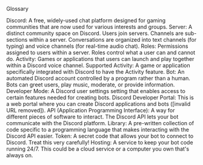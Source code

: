 Glossary

Discord: A free, widely-used chat platform designed for gaming communities that are now used for various interests and groups.
Server: A distinct community space on Discord. Users join servers.
Channels are sub-sections within a server. Conversations are organized into text channels (for typing) and voice channels (for real-time audio chat).
Roles: Permissions assigned to users within a server. Roles control what a user can and cannot do.
Activity: Games or applications that users can launch and play together within a Discord voice channel.
Supported Activity: A game or application specifically integrated with Discord to have the Activity feature.
Bot: An automated Discord account controlled by a program rather than a human. Bots can greet users, play music, moderate, or provide information.
Developer Mode: A Discord user settings setting that enables access to certain features needed for creating bots.
Discord Developer Portal: This is a web portal where you can create Discord applications and bots ([invalid URL removed]).
API (Application Programming Interface): A way for different pieces of software to interact. The Discord API lets your bot communicate with the Discord platform.
Library: A pre-written collection of code specific to a programming language that makes interacting with the Discord API easier.
Token: A secret code that allows your bot to connect to Discord. Treat this very carefully!
Hosting: A service to keep your bot code running 24/7. This could be a cloud service or a computer you own that's always on.